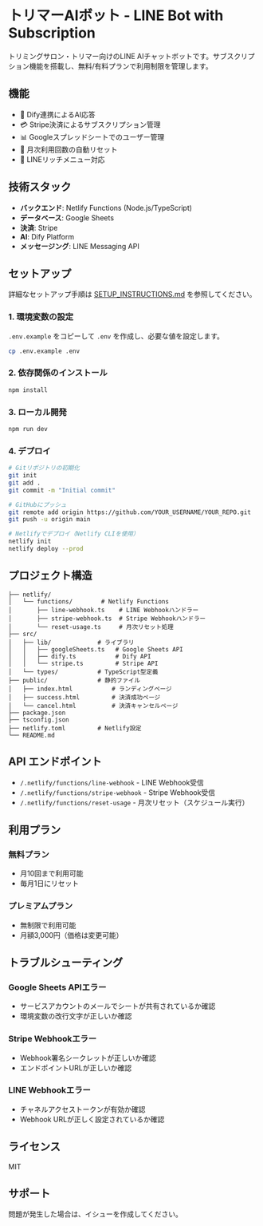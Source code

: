 # トリマーAIボット - LINE Bot with Subscription

トリミングサロン・トリマー向けのLINE AIチャットボットです。サブスクリプション機能を搭載し、無料/有料プランで利用制限を管理します。

## 機能

- 🤖 Dify連携によるAI応答
- 💳 Stripe決済によるサブスクリプション管理
- 📊 Googleスプレッドシートでのユーザー管理
- 🔄 月次利用回数の自動リセット
- 📱 LINEリッチメニュー対応

## 技術スタック

- **バックエンド**: Netlify Functions (Node.js/TypeScript)
- **データベース**: Google Sheets
- **決済**: Stripe
- **AI**: Dify Platform
- **メッセージング**: LINE Messaging API

## セットアップ

詳細なセットアップ手順は [SETUP_INSTRUCTIONS.md](./SETUP_INSTRUCTIONS.md) を参照してください。

### 1. 環境変数の設定

`.env.example` をコピーして `.env` を作成し、必要な値を設定します。

```bash
cp .env.example .env
```

### 2. 依存関係のインストール

```bash
npm install
```

### 3. ローカル開発

```bash
npm run dev
```

### 4. デプロイ

```bash
# Gitリポジトリの初期化
git init
git add .
git commit -m "Initial commit"

# GitHubにプッシュ
git remote add origin https://github.com/YOUR_USERNAME/YOUR_REPO.git
git push -u origin main

# Netlifyでデプロイ（Netlify CLIを使用）
netlify init
netlify deploy --prod
```

## プロジェクト構造

```
├── netlify/
│   └── functions/        # Netlify Functions
│       ├── line-webhook.ts    # LINE Webhookハンドラー
│       ├── stripe-webhook.ts  # Stripe Webhookハンドラー
│       └── reset-usage.ts     # 月次リセット処理
├── src/
│   ├── lib/             # ライブラリ
│   │   ├── googleSheets.ts   # Google Sheets API
│   │   ├── dify.ts           # Dify API
│   │   └── stripe.ts         # Stripe API
│   └── types/           # TypeScript型定義
├── public/              # 静的ファイル
│   ├── index.html           # ランディングページ
│   ├── success.html         # 決済成功ページ
│   └── cancel.html          # 決済キャンセルページ
├── package.json
├── tsconfig.json
├── netlify.toml         # Netlify設定
└── README.md
```

## API エンドポイント

- `/.netlify/functions/line-webhook` - LINE Webhook受信
- `/.netlify/functions/stripe-webhook` - Stripe Webhook受信
- `/.netlify/functions/reset-usage` - 月次リセット（スケジュール実行）

## 利用プラン

### 無料プラン
- 月10回まで利用可能
- 毎月1日にリセット

### プレミアムプラン
- 無制限で利用可能
- 月額3,000円（価格は変更可能）

## トラブルシューティング

### Google Sheets APIエラー
- サービスアカウントのメールでシートが共有されているか確認
- 環境変数の改行文字が正しいか確認

### Stripe Webhookエラー
- Webhook署名シークレットが正しいか確認
- エンドポイントURLが正しいか確認

### LINE Webhookエラー
- チャネルアクセストークンが有効か確認
- Webhook URLが正しく設定されているか確認

## ライセンス

MIT

## サポート

問題が発生した場合は、イシューを作成してください。